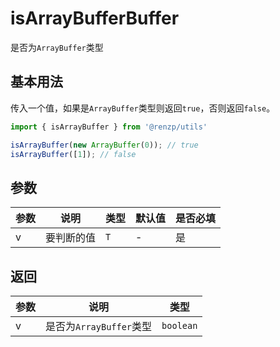 # isArrayBufferBuffer

是否为`ArrayBuffer`类型

## 基本用法

传入一个值，如果是`ArrayBuffer`类型则返回`true`，否则返回`false`。

```ts
import { isArrayBuffer } from '@renzp/utils'

isArrayBuffer(new ArrayBuffer(0)); // true
isArrayBuffer([1]); // false
```

## 参数

| 参数 | 说明       | 类型 | 默认值 | 是否必填 |
| ---- | ---------- | ---- | ------ | -------- |
| v    | 要判断的值 | `T`  | -      | 是       |

## 返回

| 参数 | 说明                    | 类型      |
| ---- | ----------------------- | --------- |
| v    | 是否为`ArrayBuffer`类型 | `boolean` |
